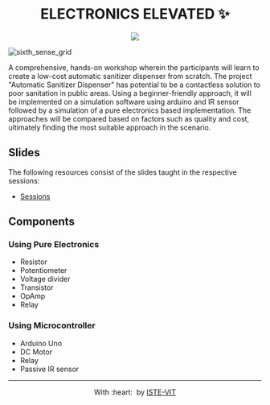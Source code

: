 
<h1 align="center"> ELECTRONICS ELEVATED ✨</h1>

<p align="center">
 <img src="https://user-images.githubusercontent.com/71590944/111881788-33353b80-89d8-11eb-9db1-746eba087b05.png" > <br> 
</p>
	
![sixth_sense_grid](https://user-images.githubusercontent.com/72293452/142650218-f8e8002e-8e13-4c5f-b296-2ba5803a76cf.png)

A comprehensive, hands-on workshop wherein the participants will learn to create a low-cost automatic sanitizer dispenser from scratch. The project "Automatic Sanitizer Dispenser" has potential to be a contactless solution to poor sanitation in public areas. Using a beginner-friendly approach, it will be implemented on a simulation software using arduino and IR sensor followed by a simulation of a pure electronics based implementation. The approaches will be compared based on factors such as quality and cost, ultimately finding the most suitable approach in the scenario.


<h2>Slides</h2>
	
The following resources consist of the slides taught in the respective sessions: 
	
- <a href="">Sessions</a>


## Components
### Using Pure Electronics
- Resistor
- Potentiometer
- Voltage divider
- Transistor
- OpAmp
- Relay

### Using Microcontroller
- Arduino Uno
- DC Motor
- Relay 
- Passive IR sensor


- ---
  <p align="center">
	With :heart: &nbsp;by <a href="https://istevit.in/" target="_blank">ISTE-VIT</a>
</p>
